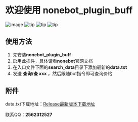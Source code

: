 # 欢迎使用 nonebot_plugin_buff
![image](https://usercontent.githubfast.com/avatars/u/129657153?v=4)
![tip](https://badgen.net/badge/python/3.8+/orange?i)  ![tip](https://badgen.net/badge/windows/10+/green?i)  ![tip](https://badgen.net/badge/ubuntu/20.04+/pink?i) 

## 使用方法

 1. 先安装**nonebot_plugin_buff**
 2. 启用此插件，具体请看**nonebot**官网文档
 3. 在入口文件下面的**search_data**目录下添加最新的**data.txt**
 4. 发送 **查询/查 xxx** ，然后跟随bot指令即可查询价格

 ## 附件
data.txt下载地址：[Release最新版本下载地址](https://githubfast.com/Sydrr0/nonebot-plugin-buff/releases)

联系QQ：**2562312527**
